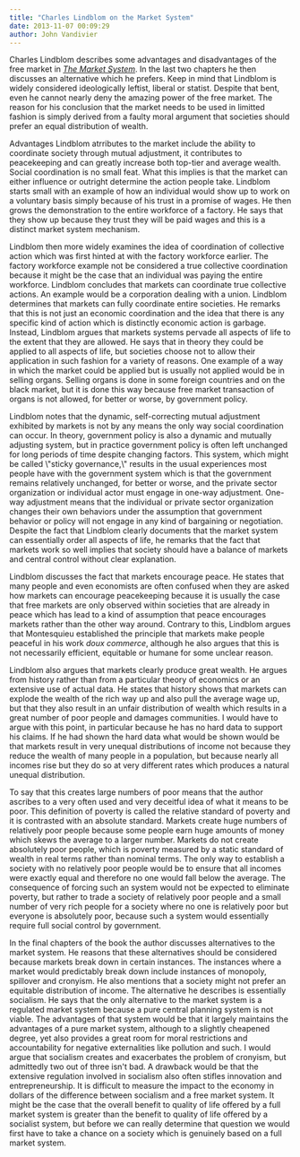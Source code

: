 ```yaml
---
title: "Charles Lindblom on the Market System"
date: 2013-11-07 00:09:29
author: John Vandivier
---
```




<p align=\"LEFT\">Charles Lindblom describes some advantages and disadvantages of the free market in <a href=\"http://www.amazon.com/Market-System-Institution-Social-Policy-ebook/dp/B001CD52FW/ref=sr_1_1?ie=UTF8&amp;qid=1383782621&amp;sr=8-1&amp;keywords=charles+lindblom\"><i>The Market System</i></a>. In the last two chapters he then discusses an alternative which he prefers. Keep in mind that Lindblom is widely considered ideologically leftist, liberal or statist. Despite that bent, even he cannot nearly deny the amazing power of the free market. The reason for his conclusion that the market needs to be used in limitted fashion is simply derived from a faulty moral argument that societies should prefer an equal distribution of wealth.</p>
<p align=\"LEFT\">Advantages Lindblom atrributes to the market include the ability to coordinate society through mutual adjustment, it contributes to peacekeeping and can greatly increase both top-tier and average wealth. Social coordination is no small feat. What this implies is that the market can either influence or outright determine the action people take. Lindblom starts small with an example of how an individual would show up to work on a voluntary basis simply because of his trust in a promise of wages. He then grows the demonstration to the entire workforce of a factory. He says that they show up because they trust they will be paid wages and this is a distinct market system mechanism.</p>
<p align=\"LEFT\">Lindblom then more widely examines the idea of coordination of collective action which was first hinted at with the factory workforce earlier. The factory workforce example not be considered a true collective coordination because it might be the case that an individual was paying the entire workforce. Lindblom concludes that markets can coordinate true collective actions. An example would be a corporation dealing with a union. Lindblom determines that markets can fully coordinate entire societies. He remarks that this is not just an economic coordination and the idea that there is any specific kind of action which is distinctly economic action is garbage. Instead, Lindblom argues that markets systems pervade all aspects of life to the extent that they are allowed. He says that in theory they could be applied to all aspects of life, but societies choose not to allow their application in such fashion for a variety of reasons. One example of a way in which the market could be applied but is usually not applied would be in selling organs. Selling organs is done in some foreign countries and on the black market, but it is done this way because free market transaction of organs is not allowed, for better or worse, by government policy.</p>
<p align=\"LEFT\">Lindblom notes that the dynamic, self-correcting mutual adjustment exhibited by markets is not by any means the only way social coordination can occur. In theory, government policy is also a dynamic and mutually adjusting system, but in practice government policy is often left unchanged for long periods of time despite changing factors. This system, which might be called \"sticky governance,\" results in the usual experiences most people have with the government system which is that the government remains relatively unchanged, for better or worse, and the private sector organization or individual actor must engage in one-way adjustment. One-way adjustment means that the individual or private sector organization changes their own behaviors under the assumption that government behavior or policy will not engage in any kind of bargaining or negotiation. Despite the fact that Lindblom clearly documents that the market system can essentially order all aspects of life, he remarks that the fact that markets work so well implies that society should have a balance of markets and central control without clear explanation.</p>
<p align=\"LEFT\">Lindblom discusses the fact that markets encourage peace. He states that many people and even economists are often confused when they are asked how markets can encourage peacekeeping because it is usually the case that free markets are only observed within societies that are already in peace which has lead to a kind of assumption that peace encourages markets rather than the other way around. Contrary to this, Lindblom argues that Montesquieu established the principle that markets make people peaceful in his work <i>doux commerce</i>, although he also argues that this is not necessarily efficient, equitable or humane for some unclear reason.</p>
<p align=\"LEFT\">Lindblom also argues that markets clearly produce great wealth. He argues from history rather than from a particular theory of economics or an extensive use of actual data. He states that history shows that markets can explode the wealth of the rich way up and also pull the average wage up, but that they also result in an unfair distribution of wealth which results in a great number of poor people and damages communities. I would have to argue with this point, in particular because he has no hard data to support his claims. If he had shown the hard data what would be shown would be that markets result in very unequal distributions of income not because they reduce the wealth of many people in a population, but because nearly all incomes rise but they do so at very different rates which produces a natural unequal distribution.</p>
<p align=\"LEFT\">To say that this creates large numbers of poor means that the author ascribes to a very often used and very deceitful idea of what it means to be poor. This definition of poverty is called the relative standard of poverty and it is contrasted with an absolute standard. Markets create huge numbers of relatively poor people because some people earn huge amounts of money which skews the average to a larger number. Markets do not create absolutely poor people, which is poverty measured by a static standard of wealth in real terms rather than nominal terms. The only way to establish a society with no relatively poor people would be to ensure that all incomes were exactly equal and therefore no one would fall below the average. The consequence of forcing such an system would not be expected to eliminate poverty, but rather to trade a society of relatively poor people and a small number of very rich people for a society where no one is relatively poor but everyone is absolutely poor, because such a system would essentially require full social control by government.</p>
<p align=\"LEFT\">In the final chapters of the book the author discusses alternatives to the market system. He reasons that these alternatives should be considered because markets break down in certain instances. The instances where a market would predictably break down include instances of monopoly, spillover and cronyism. He also mentions that a society might not prefer an equitable distribution of income. The alternative he describes is essentially socialism. He says that the only alternative to the market system is a regulated market system because a pure central planning system is not viable. The advantages of that system would be that it largely maintains the advantages of a pure market system, although to a slightly cheapened degree, yet also provides a great room for moral restrictions and accountability for negative externalities like pollution and such. I would argue that socialism creates and exacerbates the problem of cronyism, but admittedly two out of three isn't bad. A drawback would be that the extensive regulation involved in socialism also often stifles innovation and entrepreneurship. It is difficult to measure the impact to the economy in dollars of the difference between socialism and a free market system. It might be the case that the overall benefit to quality of life offered by a full market system is greater than the benefit to quality of life offered by a socialist system, but before we can really determine that question we would first have to take a chance on a society which is genuinely based on a full market system.</p>
